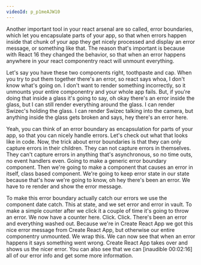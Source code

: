```yaml
---
videoId: p_p1meAJW10
---
```


Another important tool in your react arsenal are so called, error boundaries, which let you encapsulate parts of your app, so that when errors happen inside that chunk of your app they get nicely processed and display an error message, or something like that. The reason that's important is because with React 16 they changed the behavior, so that when an error happens anywhere in your react componentry react will unmount everything.

Let's say you have these two components right, toothpaste and cap. When you try to put them together there's an error, so react says whoa, I don't know what's going on. I don't want to render something incorrectly, so it unmounts your entire componentry and your whole app fails. But, if you're doing that inside a glass it's going to say, oh okay there's an error inside the glass, but I can still render everything around the glass. I can render Swizec's holding the glass. I can render Swizec talking into the camera, but anything inside the glass gets broken and says, hey there's an error here.

Yeah, you can think of an error boundary as encapsulation for parts of your app, so that you can nicely handle errors. Let's check out what that looks like in code. Now, the trick about error boundaries is that they can only capture errors in their children. They can not capture errors in themselves. They can't capture errors in anything that's asynchronous, so no time outs, no event handlers even. Going to make a generic error boundary component. Then we're going to make a component that causes an error in itself, class based component. We're going to keep error state in our state because that's how we're going to know, oh hey there's been an error. We have to re render and show the error message.

To make this error boundary actually catch our errors we use the component date catch. This at state, and we set error and error in vault. To make a simple counter after we click it a couple of time it's going to throw an error. We now have a counter here. Click. Click. There's been an error and everything washed out. Because we're in Create React App we got this nice error message from Create React App, but otherwise our entire componentry unmounted. We wrap this. We can now see that when an error happens it says something went wrong. Create React App takes over and shows us the nicer error. You can also see that we can [inaudible 00:02:16] all of our error info and get some more information.
